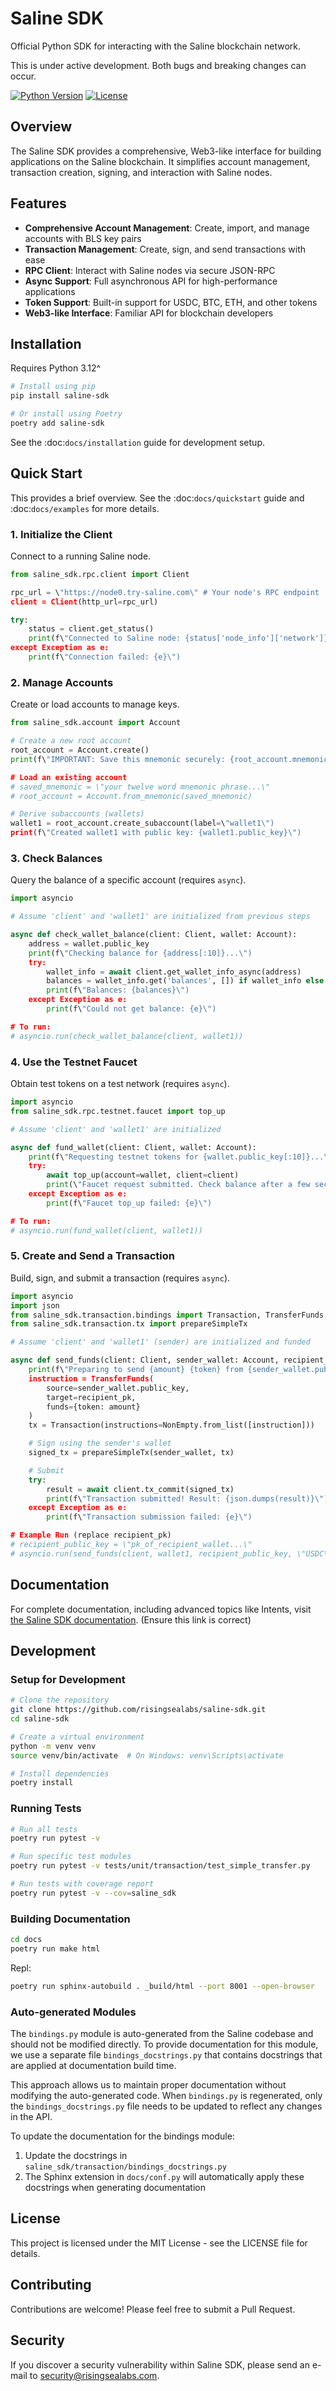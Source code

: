 # Saline SDK

Official Python SDK for interacting with the Saline blockchain network.

This is under active development. Both bugs and breaking changes can occur.

[![Python Version](https://img.shields.io/badge/python-3.12-blue.svg)](https://www.python.org/downloads/release/python-3120/)
[![License](https://img.shields.io/badge/license-MIT-green.svg)](LICENSE)

## Overview

The Saline SDK provides a comprehensive, Web3-like interface for building applications on the Saline blockchain. It simplifies account management, transaction creation, signing, and interaction with Saline nodes.

## Features

- **Comprehensive Account Management**: Create, import, and manage accounts with BLS key pairs
- **Transaction Management**: Create, sign, and send transactions with ease
- **RPC Client**: Interact with Saline nodes via secure JSON-RPC
- **Async Support**: Full asynchronous API for high-performance applications
- **Token Support**: Built-in support for USDC, BTC, ETH, and other tokens
- **Web3-like Interface**: Familiar API for blockchain developers

## Installation

Requires Python 3.12^

```bash
# Install using pip
pip install saline-sdk

# Or install using Poetry
poetry add saline-sdk
```

See the :doc:`docs/installation` guide for development setup.

## Quick Start

This provides a brief overview. See the :doc:`docs/quickstart` guide and :doc:`docs/examples` for more details.

### 1. Initialize the Client

Connect to a running Saline node.

```python
from saline_sdk.rpc.client import Client

rpc_url = \"https://node0.try-saline.com\" # Your node's RPC endpoint
client = Client(http_url=rpc_url)

try:
    status = client.get_status()
    print(f\"Connected to Saline node: {status['node_info']['network']}!\")
except Exception as e:
    print(f\"Connection failed: {e}\")
```

### 2. Manage Accounts

Create or load accounts to manage keys.

```python
from saline_sdk.account import Account

# Create a new root account
root_account = Account.create()
print(f\"IMPORTANT: Save this mnemonic securely: {root_account.mnemonic}\")

# Load an existing account
# saved_mnemonic = \"your twelve word mnemonic phrase...\"
# root_account = Account.from_mnemonic(saved_mnemonic)

# Derive subaccounts (wallets)
wallet1 = root_account.create_subaccount(label=\"wallet1\")
print(f\"Created wallet1 with public key: {wallet1.public_key}\")
```

### 3. Check Balances

Query the balance of a specific account (requires `async`).

```python
import asyncio

# Assume 'client' and 'wallet1' are initialized from previous steps

async def check_wallet_balance(client: Client, wallet: Account):
    address = wallet.public_key
    print(f\"Checking balance for {address[:10]}...\")
    try:
        wallet_info = await client.get_wallet_info_async(address)
        balances = wallet_info.get('balances', []) if wallet_info else []
        print(f\"Balances: {balances}\")
    except Exception as e:
        print(f\"Could not get balance: {e}\")

# To run:
# asyncio.run(check_wallet_balance(client, wallet1))
```

### 4. Use the Testnet Faucet

Obtain test tokens on a test network (requires `async`).

```python
import asyncio
from saline_sdk.rpc.testnet.faucet import top_up

# Assume 'client' and 'wallet1' are initialized

async def fund_wallet(client: Client, wallet: Account):
    print(f\"Requesting testnet tokens for {wallet.public_key[:10]}...\")
    try:
        await top_up(account=wallet, client=client)
        print(\"Faucet request submitted. Check balance after a few seconds.\")
    except Exception as e:
        print(f\"Faucet top_up failed: {e}\")

# To run:
# asyncio.run(fund_wallet(client, wallet1))
```

### 5. Create and Send a Transaction

Build, sign, and submit a transaction (requires `async`).

```python
import asyncio
import json
from saline_sdk.transaction.bindings import Transaction, TransferFunds, NonEmpty
from saline_sdk.transaction.tx import prepareSimpleTx

# Assume 'client' and 'wallet1' (sender) are initialized and funded

async def send_funds(client: Client, sender_wallet: Account, recipient_pk: str, token: str, amount: int):
    print(f\"Preparing to send {amount} {token} from {sender_wallet.public_key[:10]}... to {recipient_pk[:10]}...\")
    instruction = TransferFunds(
        source=sender_wallet.public_key,
        target=recipient_pk,
        funds={token: amount}
    )
    tx = Transaction(instructions=NonEmpty.from_list([instruction]))

    # Sign using the sender's wallet
    signed_tx = prepareSimpleTx(sender_wallet, tx)

    # Submit
    try:
        result = await client.tx_commit(signed_tx)
        print(f\"Transaction submitted! Result: {json.dumps(result)}\")
    except Exception as e:
        print(f\"Transaction submission failed: {e}\")

# Example Run (replace recipient_pk)
# recipient_public_key = \"pk_of_recipient_wallet...\"
# asyncio.run(send_funds(client, wallet1, recipient_public_key, \"USDC\", 50))
```

## Documentation

For complete documentation, including advanced topics like Intents, visit [the Saline SDK documentation](https://saline-sdk.readthedocs.io/). (Ensure this link is correct)

## Development

### Setup for Development

```bash
# Clone the repository
git clone https://github.com/risingsealabs/saline-sdk.git
cd saline-sdk

# Create a virtual environment
python -m venv venv
source venv/bin/activate  # On Windows: venv\Scripts\activate

# Install dependencies
poetry install
```

### Running Tests

```bash
# Run all tests
poetry run pytest -v

# Run specific test modules
poetry run pytest -v tests/unit/transaction/test_simple_transfer.py

# Run tests with coverage report
poetry run pytest -v --cov=saline_sdk
```

### Building Documentation
```bash
cd docs
poetry run make html
```
Repl:
```bash
poetry run sphinx-autobuild . _build/html --port 8001 --open-browser
```


### Auto-generated Modules

The `bindings.py` module is auto-generated from the Saline codebase and should not be modified directly. To provide documentation for this module, we use a separate file `bindings_docstrings.py` that contains docstrings that are applied at documentation build time.

This approach allows us to maintain proper documentation without modifying the auto-generated code. When `bindings.py` is regenerated, only the `bindings_docstrings.py` file needs to be updated to reflect any changes in the API.

To update the documentation for the bindings module:

1. Update the docstrings in `saline_sdk/transaction/bindings_docstrings.py`
2. The Sphinx extension in `docs/conf.py` will automatically apply these docstrings when generating documentation

## License

This project is licensed under the MIT License - see the LICENSE file for details.

## Contributing

Contributions are welcome! Please feel free to submit a Pull Request.

## Security

If you discover a security vulnerability within Saline SDK, please send an e-mail to security@risingsealabs.com.
